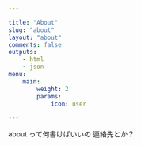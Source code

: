 ```yaml
---

title: "About"
slug: "about"
layout: "about"
comments: false
outputs:
    - html
    - json
menu:
    main:
        weight: 2
        params: 
            icon: user

---
```


about って何書けばいいの
連絡先とか？
